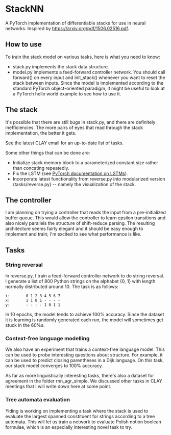 # StackNN
A PyTorch implementation of differentiable stacks for use in neural networks. Inspired by https://arxiv.org/pdf/1506.02516.pdf.

## How to use

To train the stack model
on various tasks, here is what you need to know:

* stack.py implements the stack data structure.
* model.py implements a feed-forward controller network. You should
call forward() on every input and init_stack() whenever you want to
reset the stack between inputs. Since the model is implemented according to the standard PyTorch object-oriented paradigm, it might be useful to look at a PyTorch hello world example to see how to use it.

## The stack

It's possible that there are still bugs in stack.py, and there are definitely inefficiencies. The more pairs of eyes that read through the stack implementation, the better it gets.

See the latest CLAY email for an up-to-date list of tasks.

Some other things that can be done are:
* Initialize stack memory block to a parameterized constant size rather than concating repeatedly.
* Fix the LSTM (see [PyTorch documentation on LSTMs](http://pytorch.org/docs/master/nn.html)).
* Incorporate latest functionality from reverse.py into modularized version (tasks/reverse.py) -- namely the visualization of the stack.

## The controller

I am planning on trying a controller that reads the input from a pre-initialized buffer queue. This would allow the controller to learn epsilon transitions and also nicely parallels the structure of shift-reduce parsing. The resulting architecture seems fairly elegant and it should be easy enough to implement and train; I'm excited to see what performance is like.

## Tasks

### String reversal

In reverse.py, I train a feed-forward controller network to do string reversal. I generate a list of 800 Python strings on the alphabet {0, 1} with length normally distributed around 10. The task is as follows:

~~~~
i:       0 1 2 3 4 5 6 7
x:       1 1 0 1 - - - -
y:       - - - - 1 0 1 1
~~~~

In 10 epochs, the model tends to achieve 100% accuracy. Since the dataset it is learning is randomly generated each run, the model will sometimes get stuck in the 60%s.

### Context-free language modelling

We also have an experiment that trains a context-free language model. This can be used to probe interesting questions about structure. For example, it can be used to predict closing parentheses in a Dijk language. On this task, our stack model converges to 100% accuracy.

As far as more linguistically interesting tasks, there's also a dataset for agreement in the
folder rnn_agr_simple. We discussed other tasks in CLAY meetings that I will write down here at some point.

### Tree automata evaluation

Yiding is working on implementing a task where the stack is used to evaluate the largest spanned constituent for strings according to a tree automata. This will let us train a network to evaluate Polish notion boolean formulae, which is an especially interesting novel task to try.
